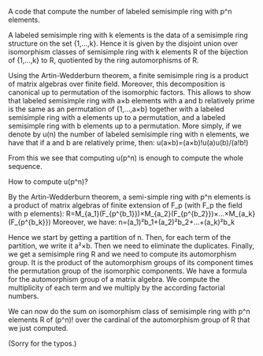 A code that compute the number of labeled semisimple ring with p^n elements.

A labeled semisimple ring with k elements is the data of a semisimple ring structure on the set {1,...,k}. 
Hence it is given by the disjoint union over isomorphism classes of semisimple ring with k elements R of the bijection of {1,...,k} to R, quotiented by the ring automorphisms of R.

Using the Artin-Wedderburn theorem, a finite semisimple ring is a product of matrix algebras over finite field. Moreover, this decomposition is canonical up to permutation of the isomorphic factors.
This allows to show that labeled semisimple ring with a×b elements with a and b relatively prime is the same as an permutation of {1,...,a×b} together with a labeled semisimple ring with a elements up to a permutation, and a labeled semisimple ring with b elements up to a permutation.
More simply, if we denote by u(n) the number of labeled semisimple ring with n elements, we have that if a and b are relatively prime, then:
u(a×b)=(a×b)!u(a)u(b)/(a!b!)

From this we see that computing u(p^n) is enough to compute the whole sequence.

How to compute u(p^n)?

By the Artin-Wedderburn theorem, a semi-simple ring with p^n elements is a product of matrix algebras of finite extension of F_p (with F_p the field with p elements):
R=M_{a_1}(F_{p^{b_1}})×M_{a_2}(F_{p^{b_2}})×...×M_{a_k}(F_{p^{b_k}})
Moreover, we have:
n=(a_1)²b_1+(a_2)²b_2+...+(a_k)²b_k

Hence we start by getting a partition of n. Then, for each term of the partition, we write it a²×b. Then we need to eliminate the duplicates.
Finally, we get a semisimple ring R and we need to compute its automorphism group. It is the product of the automorphism groups of its component times the permutation group of the isomorphic components.
We have a formula for the automorphism group of a matrix algebra. We compute the multiplicity of each term and we multiply by the according factorial numbers.

We can now do the sum on isomorphism class of semisimple ring with p^n elements R of (p^n)! over the cardinal of the automorphism group of R that we just computed.

(Sorry for the typos.)
